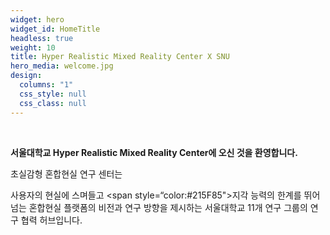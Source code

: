 ```yaml
---
widget: hero
widget_id: HomeTitle
headless: true
weight: 10
title: Hyper Realistic Mixed Reality Center X SNU
hero_media: welcome.jpg
design:
  columns: "1"
  css_style: null
  css_class: null
---
```

<br>

**서울대학교 Hyper Realistic Mixed Reality Center에 오신 것을 환영합니다.** 

초실감형 혼합현실 연구 센터는 

<span style=“color:#6D2A8B”>사용자의 현실에 스며들고</span>
<span style=“color:#215F85">지각 능력의 한계를 뛰어넘는</span>
혼합현실 플랫폼의 비전과 연구 방향을 제시하는 
서울대학교 11개 연구 그룹의 연구 협력 허브입니다.